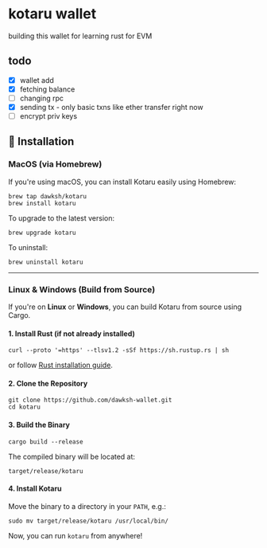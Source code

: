 # kotaru wallet

building this wallet for learning rust for EVM

## todo

-   [x] wallet add
-   [x] fetching balance
-   [ ] changing rpc
-   [x] sending tx - only basic txns like ether transfer right now
-   [ ] encrypt priv keys

## 🚀 Installation

### **MacOS (via Homebrew)**

If you're using macOS, you can install Kotaru easily using Homebrew:

```
brew tap dawksh/kotaru
brew install kotaru
```

To upgrade to the latest version:

```
brew upgrade kotaru
```

To uninstall:

```
brew uninstall kotaru
```

---

### **Linux & Windows (Build from Source)**

If you're on **Linux** or **Windows**, you can build Kotaru from source using Cargo.

#### **1. Install Rust (if not already installed)**

```
curl --proto '=https' --tlsv1.2 -sSf https://sh.rustup.rs | sh
```

or follow [Rust installation guide](https://www.rust-lang.org/tools/install).

#### **2. Clone the Repository**

```
git clone https://github.com/dawksh-wallet.git
cd kotaru
```

#### **3. Build the Binary**

```
cargo build --release
```

The compiled binary will be located at:

```
target/release/kotaru
```

#### **4. Install Kotaru**

Move the binary to a directory in your `PATH`, e.g.:

```
sudo mv target/release/kotaru /usr/local/bin/
```

Now, you can run `kotaru` from anywhere!
